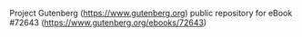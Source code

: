 Project Gutenberg (https://www.gutenberg.org) public repository
for eBook #72643 (https://www.gutenberg.org/ebooks/72643)
